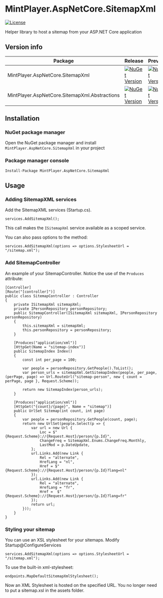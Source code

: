 # MintPlayer.AspNetCore.SitemapXml

[![License](https://img.shields.io/badge/License-Apache%202.0-green.svg)](https://opensource.org/licenses/Apache-2.0)

Helper library to host a sitemap from your ASP.NET Core application

## Version info
| Package                                       | Release                                                                                                                                                                                       | Preview                                                                                                                                                                                          | Downloads |
|-----------------------------------------------|-----------------------------------------------------------------------------------------------------------------------------------------------------------------------------------------------|--------------------------------------------------------------------------------------------------------------------------------------------------------------------------------------------------|-----------|
| MintPlayer.AspNetCore.SitemapXml              | [![NuGet Version](https://img.shields.io/nuget/v/MintPlayer.AspNetCore.SitemapXml.svg?style=flat)](https://www.nuget.org/packages/MintPlayer.AspNetCore.SitemapXml)                           | [![NuGet Version](https://img.shields.io/nuget/vpre/MintPlayer.AspNetCore.SitemapXml.svg?style=flat)](https://www.nuget.org/packages/MintPlayer.AspNetCore.SitemapXml)                           | [![NuGet](https://img.shields.io/nuget/dt/MintPlayer.AspNetCore.SitemapXml.svg?style=flat)](https://www.nuget.org/packages/MintPlayer.AspNetCore.SitemapXml) |
| MintPlayer.AspNetCore.SitemapXml.Abstractions | [![NuGet Version](https://img.shields.io/nuget/v/MintPlayer.AspNetCore.SitemapXml.Abstractions.svg?style=flat)](https://www.nuget.org/packages/MintPlayer.AspNetCore.SitemapXml.Abstractions) | [![NuGet Version](https://img.shields.io/nuget/vpre/MintPlayer.AspNetCore.SitemapXml.Abstractions.svg?style=flat)](https://www.nuget.org/packages/MintPlayer.AspNetCore.SitemapXml.Abstractions) | [![NuGet](https://img.shields.io/nuget/dt/MintPlayer.AspNetCore.SitemapXml.Abstractions.svg?style=flat)](https://www.nuget.org/packages/MintPlayer.AspNetCore.SitemapXml.Abstractions) |

## Installation
### NuGet package manager
Open the NuGet package manager and install `MintPlayer.AspNetCore.SitemapXml` in your project
### Package manager console

    Install-Package MintPlayer.AspNetCore.SitemapXml

## Usage
### Adding SitemapXML services
Add the SitemapXML services (Startup.cs).

    services.AddSitemapXml();

This call makes the `ISitemapXml` service available as a scoped service.

You can also pass options to the method:

    services.AddSitemapXml(options => options.StylesheetUrl = "/sitemap.xml");

### Add SitemapController
An example of your SitemapController. Notice the use of the `Produces` attribute:

    [Controller]
    [Route("[controller]")]
    public class SitemapController : Controller
    {
        private ISitemapXml sitemapXml;
        private IPersonRepository personRepository;
        public SitemapController(ISitemapXml sitemapXml, IPersonRepository personRepository)
        {
            this.sitemapXml = sitemapXml;
            this.personRepository = personRepository;
        }

        [Produces("application/xml")]
        [HttpGet(Name = "sitemap-index")]
        public SitemapIndex Index()
        {
            const int per_page = 100;

            var people = personRepository.GetPeople().ToList();
            var person_urls = sitemapXml.GetSitemapIndex(people, per_page, (perPage, page) => Url.RouteUrl("sitemap-person", new { count = perPage, page }, Request.Scheme));
            
            return new SitemapIndex(person_urls);
        }

        [Produces("application/xml")]
        [HttpGet("{count}/{page}", Name = "sitemap")]
        public UrlSet Sitemap(int count, int page)
        {
            var people = personRepository.GetPeople(count, page);
            return new UrlSet(people.Select(p => {
                var url = new Url {
                    Loc = $"{Request.Scheme}://{Request.Host}/person/{p.Id}",
                    ChangeFreq = SitemapXml.Enums.ChangeFreq.Monthly,
                    LastMod = p.DateUpdate,
                };
                url.Links.Add(new Link {
                    Rel = "alternate",
                    HrefLang = "nl",
                    Href = $"{Request.Scheme}://{Request.Host}/person/{p.Id}?lang=nl"
                });
                url.Links.Add(new Link {
                    Rel = "alternate",
                    HrefLang = "fr",
                    Href =  $"{Request.Scheme}://{Request.Host}/person/{p.Id}?lang=fr"
                });
                return url;
            }));
        }
    }
    
### Styling your sitemap
You can use an XSL stylesheet for your sitemaps. Modify Startup@ConfigureServices

    services.AddSitemapXml(options => options.StylesheetUrl = "/sitemap.xml");

To use the built-in xml-stylesheet:

    endpoints.MapDefaultSitemapXmlStylesheet();

Now an XML Stylesheet is hosted on the specified URL. You no longer need to put a sitemap.xsl in the assets folder.
